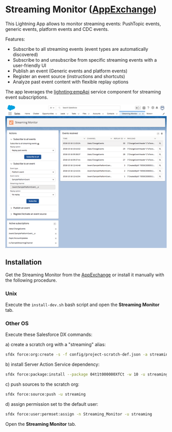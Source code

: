 # Streaming Monitor ([AppExchange](https://appexchange.salesforce.com/appxListingDetail?listingId=a0N3A00000FYEEWUA5))

This Lightning App allows to monitor streaming events: PushTopic events, generic events, platform events and CDC events.

Features:
- Subscribe to all streaming events (event types are automatically discovered)
- Subscribe to and unsubscribe from specific streaming events with a user-friendly UI
- Publish an event (Generic events and platform events)
- Register an event source (instructions and shortcuts)
- Analyze past event content with flexible replay options

The app leverages the [lighnting:empApi](https://developer.salesforce.com/docs/component-library/bundle/lightning:empApi/documentation) service component for streaming event subscriptions.

<img src="gfx/event-monitor.png"/>

## Installation

Get the Streaming Monitor from the [AppExchange](https://appexchange.salesforce.com/appxListingDetail?listingId=a0N3A00000FYEEWUA5) or install it manually with the following procedure.

### Unix

Execute the `install-dev.sh` bash script and open the **Streaming Monitor** tab.

### Other OS

Execute these Salesforce DX commands:

a) create a scratch org with a "streaming" alias:
```sh
sfdx force:org:create -s -f config/project-scratch-def.json -a streaming
```

b) install Server Action Service dependency:
```sh
sfdx force:package:install --package 04t1t000000XfCt -w 10 -u streaming
```

c) push sources to the scratch org:
```sh
sfdx force:source:push -u streaming
```

d) assign permission set to the default user:
```sh
sfdx force:user:permset:assign -n Streaming_Monitor -u streaming
```

Open the **Streaming Monitor** tab.
